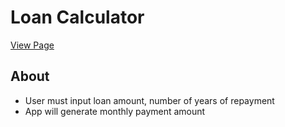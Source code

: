# Loan Calculator

[View Page](https://amrdesai.github.io/loan-calculator/)

## About
- User must input loan amount, number of years of repayment
- App will generate monthly payment amount
